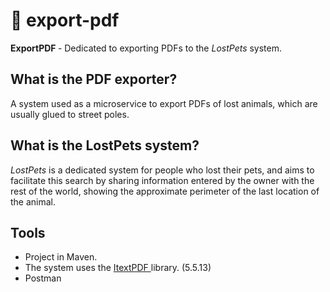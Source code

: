 # :scroll: export-pdf

<strong> ExportPDF </strong> - Dedicated to exporting PDFs to the *LostPets* system.

## What is the PDF exporter?

A system used as a microservice to export PDFs of lost animals, which are usually glued to street poles.

## What is the LostPets system?

*LostPets* is a dedicated system for people who lost their pets, and aims to facilitate this search by sharing information entered by the owner with the rest of the world, showing the approximate perimeter of the last location of the animal.

## Tools

- Project in Maven.
- The system uses the <a href="https://mvnrepository.com/artifact/com.itextpdf/itextpdf"> ItextPDF </a> library. (5.5.13)
- Postman
